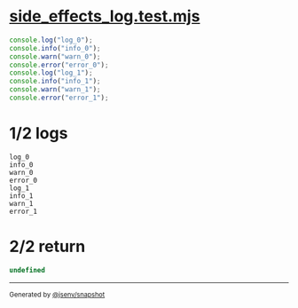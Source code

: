 # [side_effects_log.test.mjs](../side_effects_log.test.mjs)

```js
console.log("log_0");
console.info("info_0");
console.warn("warn_0");
console.error("error_0");
console.log("log_1");
console.info("info_1");
console.warn("warn_1");
console.error("error_1");
```

# 1/2 logs

```console
log_0
info_0
warn_0
error_0
log_1
info_1
warn_1
error_1
```

# 2/2 return

```js
undefined
```

---

<sub>
  Generated by <a href="https://github.com/jsenv/core/tree/main/packages/independent/snapshot">@jsenv/snapshot</a>
</sub>
